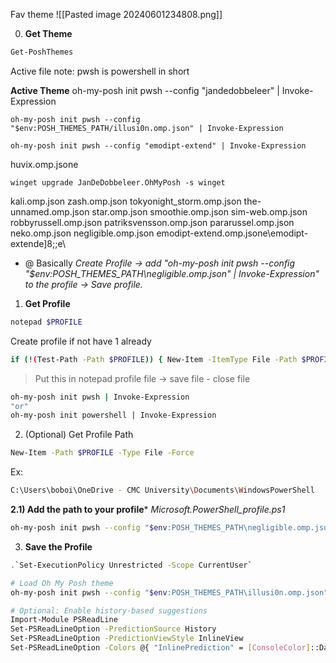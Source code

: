 Fav theme
![[Pasted image 20240601234808.png]]

0) **Get Theme**
```bash
Get-PoshThemes
```
Active file
note: pwsh is powershell in short

**Active Theme**
oh-my-posh init pwsh --config "jandedobbeleer" | Invoke-Expression

```bashnote
oh-my-posh init pwsh --config "$env:POSH_THEMES_PATH/illusi0n.omp.json" | Invoke-Expression

oh-my-posh init pwsh --config "emodipt-extend" | Invoke-Expression
```
huvix.omp.jsone
```
winget upgrade JanDeDobbeleer.OhMyPosh -s winget
```
kali.omp.json
zash.omp.json
tokyonight_storm.omp.json
the-unnamed.omp.json
star.omp.json
smoothie.omp.json
sim-web.omp.json
robbyrussell.omp.json
patriksvensson.omp.json
pararussel.omp.json
neko.omp.json
negligible.omp.json
emodipt-extend.omp.jsone\emodipt-extende]8;;e\

+ @ Basically *Create Profile -> add "oh-my-posh init pwsh --config "$env:POSH_THEMES_PATH\negligible.omp.json" | Invoke-Expression" to the profile -> Save profile.*
1) **Get Profile**
```bash
notepad $PROFILE
```
Create profile if not have 1 already
```sh
if (!(Test-Path -Path $PROFILE)) { New-Item -ItemType File -Path $PROFILE -Force }
```

> Put this in notepad profile file -> save file - close file
```bash
oh-my-posh init pwsh | Invoke-Expression
"or"
oh-my-posh init powershell | Invoke-Expression
```

2) (Optional) Get Profile Path
```bash
New-Item -Path $PROFILE -Type File -Force
```
Ex:
```bash
C:\Users\boboi\OneDrive - CMC University\Documents\WindowsPowerShell
```

**2.1) Add the path to your profile***
*Microsoft.PowerShell_profile.ps1*
```bash
oh-my-posh init pwsh --config "$env:POSH_THEMES_PATH\negligible.omp.json" | Invoke-Expression
```

3) **Save the Profile**
```bash
.`Set-ExecutionPolicy Unrestricted -Scope CurrentUser`
```




```sh
# Load Oh My Posh theme
oh-my-posh init pwsh --config "$env:POSH_THEMES_PATH\illusi0n.omp.json" | Invoke-Expression

# Optional: Enable history-based suggestions
Import-Module PSReadLine
Set-PSReadLineOption -PredictionSource History
Set-PSReadLineOption -PredictionViewStyle InlineView
Set-PSReadLineOption -Colors @{ "InlinePrediction" = [ConsoleColor]::DarkGray }
```
